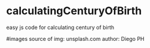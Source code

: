 # calculatingCenturyOfBirth
easy js code for calculating century of birth

#images
source of img: unsplash.com
author: Diego PH
